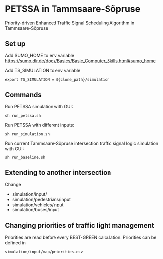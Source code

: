 # PETSSA in Tammsaare-Sõpruse
Priority-driven Enhanced Traffic Signal Scheduling Algorithm in Tammsaare-Sõpruse

## Set up
Add SUMO_HOME to env variable
https://sumo.dlr.de/docs/Basics/Basic_Computer_Skills.html#sumo_home

Add TS_SIMULATION to env variable
```
export TS_SIMULATION = ${clone_path}/simulation
```


## Commands
Run PETSSA simulation with GUI: 
```
sh run_petssa.sh
```
Run PETSSA with different inputs:
```
sh run_simulation.sh
```
Run current Tammsaare-Sõpruse intersection traffic signal logic simulation with GUI: 
```
sh run_baseline.sh
```

## Extending to another intersection
Change 
* simulation/input/
* simulation/pedestrians/input
* simulation/vehicles/input
* simulation/buses/input

## Changing priorities of traffic light management
Priorities are read before every BEST-GREEN calculation. Priorities can be defined in
```
simulation/input/map/priorities.csv
```
